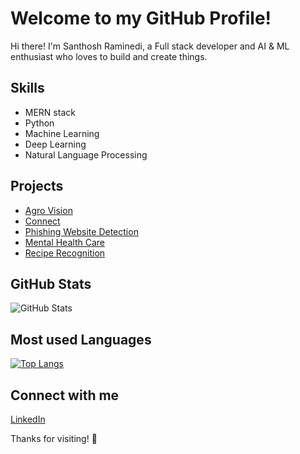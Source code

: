 # Welcome to my GitHub Profile!

Hi there! I'm  Santhosh Raminedi, a Full stack developer and AI & ML enthusiast who loves to build and create things. 


## Skills
- MERN stack
- Python
- Machine Learning
- Deep Learning
- Natural Language Processing

## Projects
- [Agro Vision](https://github.com/Santhosh2231/TRINIT_594092-U315F9MO_ML)
- [Connect](https://github.com/Santhosh2231/Connect-mern)
- [Phishing Website Detection](https://github.com/Santhosh2231/Phishing-website-Detection)
- [Mental Health Care](https://github.com/Santhosh2231/Mental-Health-Care-website)
- [Recipe Recognition](https://github.com/smartinternz02/SI-GuidedProject-49318-1652766389)


## GitHub Stats
![GitHub Stats](https://github-readme-stats.vercel.app/api?username=Santhosh2231&count_private=true&show_icons=true)

## Most used Languages
[![Top Langs](https://github-readme-stats.vercel.app/api/top-langs/?username=Santhosh2231&layout=compact&langs_count=8)](https://github.com/anuraghazra/github-readme-stats)

## Connect with me
[LinkedIn](https://www.linkedin.com/in/raminedisanthosh22/)

Thanks for visiting! 🚀

